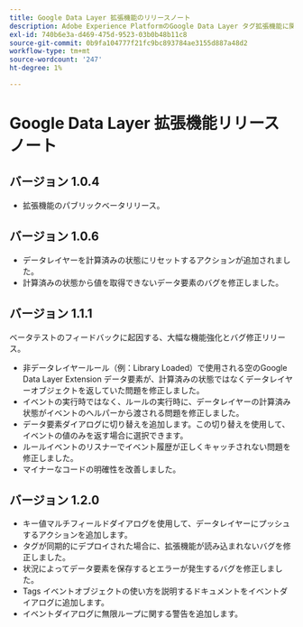 ```yaml
---
title: Google Data Layer 拡張機能のリリースノート
description: Adobe Experience PlatformのGoogle Data Layer タグ拡張機能に関する最新のリリースノートです。
exl-id: 740b6e3a-d469-475d-9523-03b0b48b11c8
source-git-commit: 0b9fa104777f21fc9bc893784ae3155d887a48d2
workflow-type: tm+mt
source-wordcount: '247'
ht-degree: 1%

---
```


# Google Data Layer 拡張機能リリースノート

## バージョン 1.0.4

* 拡張機能のパブリックベータリリース。

## バージョン 1.0.6

* データレイヤーを計算済みの状態にリセットするアクションが追加されました。
* 計算済みの状態から値を取得できないデータ要素のバグを修正しました。

## バージョン 1.1.1

ベータテストのフィードバックに起因する、大幅な機能強化とバグ修正リリース。

* 非データレイヤールール（例：Library Loaded）で使用される空のGoogle Data Layer Extension データ要素が、計算済みの状態ではなくデータレイヤーオブジェクトを返していた問題を修正しました。
* イベントの実行時ではなく、ルールの実行時に、データレイヤーの計算済み状態がイベントのヘルパーから渡される問題を修正しました。
* データ要素ダイアログに切り替えを追加します。この切り替えを使用して、イベントの値のみを返す場合に選択できます。
* ルールイベントのリスナーでイベント履歴が正しくキャッチされない問題を修正しました。
* マイナーなコードの明確性を改善しました。

## バージョン 1.2.0

* キー値マルチフィールドダイアログを使用して、データレイヤーにプッシュするアクションを追加します。
* タグが同期的にデプロイされた場合に、拡張機能が読み込まれないバグを修正しました。
* 状況によってデータ要素を保存するとエラーが発生するバグを修正しました。
* Tags イベントオブジェクトの使い方を説明するドキュメントをイベントダイアログに追加します。
* イベントダイアログに無限ループに関する警告を追加します。
